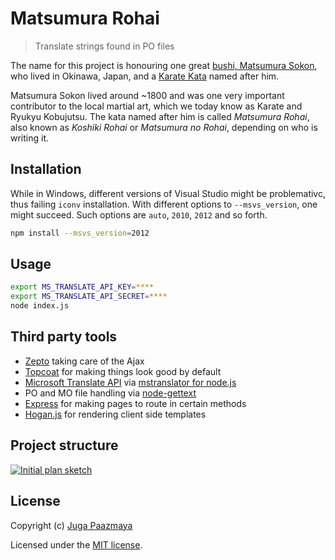 # Matsumura Rohai

> Translate strings found in PO files

The name for this project is honouring one great [bushi, Matsumura 
Sokon](http://en.wikipedia.org/wiki/Matsumura_S%C5%8Dkon), who lived 
in Okinawa, Japan, and a [Karate Kata](http://en.wikipedia.org/wiki/Karate_kata) named after him.

Matsumura Sokon lived around ~1800 and was one very important contributor 
to the local martial art, which we today know as Karate and Ryukyu Kobujutsu.
The kata named after him is called _Matsumura Rohai_, also known 
as _Koshiki Rohai_ or _Matsumura no Rohai_, depending on who is writing it.


## Installation

While in Windows, different versions of Visual Studio might be problemativc, thus failing `iconv` installation.
With different options to `--msvs_version`, one might succeed. Such options are `auto`, `2010`, `2012` and so forth.

```sh
npm install --msvs_version=2012
```

## Usage

```sh
export MS_TRANSLATE_API_KEY=****
export MS_TRANSLATE_API_SECRET=****
node index.js
```

## Third party tools

* [Zepto](http://zeptojs.com/) taking care of the Ajax
* [Topcoat](http://topcoat.io) for making things look good by default
* [Microsoft Translate API](http://msdn.microsoft.com/en-us/library/dd576287.aspx) via [mstranslator for node.js](https://github.com/nanek/mstranslator)
* PO and MO file handling via [node-gettext](https://github.com/andris9/node-gettext)
* [Express](http://expressjs.com/) for making pages to route in certain methods
* [Hogan.js](https://github.com/twitter/hogan.js) for rendering client side templates

## Project structure

[![Initial plan sketch](https://raw.github.com/paazmaya/matsumura-rohai/master/initial-plan-thumb.jpg)](https://raw.github.com/paazmaya/matsumura-rohai/master/initial-plan.jpg)


## License

Copyright (c) [Juga Paazmaya](http://paazmaya.com)

Licensed under the [MIT license](https://github.com/paazmaya/matsumura-rohai/blob/master/LICENSE-MIT).
